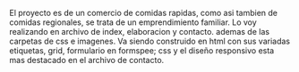 El proyecto es de un comercio de comidas rapidas, como asi tambien de comidas
regionales, se trata de un emprendimiento familiar. Lo voy realizando en archivo de index, elaboracion y contacto. ademas de las carpetas de css e imagenes.
Va siendo construido en html con sus variadas  etiquetas, grid, formulario en formspee; css y el diseño responsivo esta mas destacado en el archivo de contacto. 